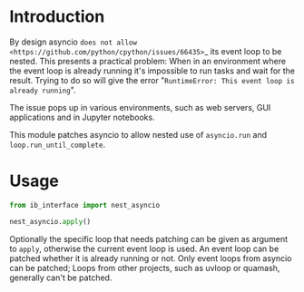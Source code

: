 # Introduction

By design asyncio `does not allow <https://github.com/python/cpython/issues/66435>`_
its event loop to be nested. This presents a practical problem:
When in an environment where the event loop is
already running it's impossible to run tasks and wait
for the result. Trying to do so will give the error
"``RuntimeError: This event loop is already running``".

The issue pops up in various environments, such as web servers,
GUI applications and in Jupyter notebooks.

This module patches asyncio to allow nested use of ``asyncio.run`` and
``loop.run_until_complete``.


# Usage

```python
from ib_interface import nest_asyncio

nest_asyncio.apply()
```

Optionally the specific loop that needs patching can be given
as argument to ``apply``, otherwise the current event loop is used.
An event loop can be patched whether it is already running
or not. Only event loops from asyncio can be patched;
Loops from other projects, such as uvloop or quamash,
generally can't be patched.
